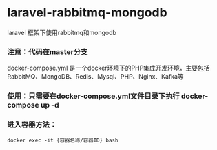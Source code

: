# laravel-rabbitmq-mongodb
laravel 框架下使用rabbitmq和mongodb

### 注意：代码在master分支

docker-compose.yml 是一个docker环境下的PHP集成开发环境，主要包括RabbitMQ、MongoDB、Redis、Mysql、PHP、Nginx、Kafka等

### 使用：只需要在docker-compose.yml文件目录下执行 docker-compose up -d

### 进入容器方法： 
```
docker exec -it {容器名称/容器ID} bash
```

